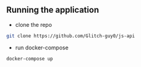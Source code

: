 ## Running the application
- clone the repo
```bash
git clone https://github.com/Glitch-guy0/js-api
```

- run docker-compose
```bash
docker-compose up
```